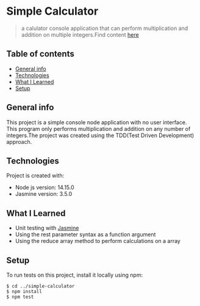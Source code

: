 # Simple Calculator

>  a calulator console application that can perform multiplication and addition on multiple integers.Find content [here](http://syllabus.africacode.net/projects/tdd/simple-calculator-part1/) 
## Table of contents
* [General info](#general-info)
* [Technologies](#technologies)
* [What I Learned](what-i-learned)
* [Setup](#setup)

## General info
This project is a simple console node application with no user interface. This program only performs multiplication and addition on any number of integers.The project was created using the TDD(Test Driven Development) approach.
	
## Technologies
Project is created with:
* Node js version: 14.15.0
* Jasmine version: 3.5.0

## What I Learned
* Unit testing with [Jasmine](https://jasmine.github.io/)
* Using the rest parameter syntax as a function argument
* Using the reduce array method to perform calculations on a array
	
## Setup
To run tests on this project, install it locally using npm:

```
$ cd ../simple-calculator
$ npm install
$ npm test
```